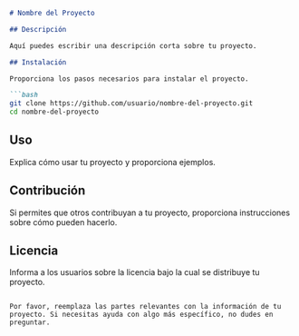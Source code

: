 ```markdown
# Nombre del Proyecto

## Descripción

Aquí puedes escribir una descripción corta sobre tu proyecto.

## Instalación

Proporciona los pasos necesarios para instalar el proyecto.

```bash
git clone https://github.com/usuario/nombre-del-proyecto.git
cd nombre-del-proyecto
```

## Uso

Explica cómo usar tu proyecto y proporciona ejemplos.

## Contribución

Si permites que otros contribuyan a tu proyecto, proporciona instrucciones sobre cómo pueden hacerlo.

## Licencia

Informa a los usuarios sobre la licencia bajo la cual se distribuye tu proyecto.
```

Por favor, reemplaza las partes relevantes con la información de tu proyecto. Si necesitas ayuda con algo más específico, no dudes en preguntar.

